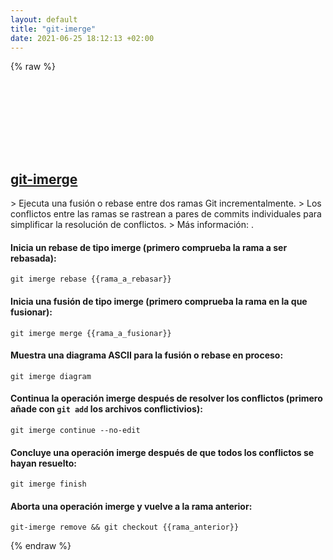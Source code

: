 ```yaml
---
layout: default
title: "git-imerge"
date: 2021-06-25 18:12:13 +02:00
---
```

{% raw %}
<h2 id="git-imerge">
  <a href="/es/common/git-imerge.html">git-imerge</a> <a href="#git-imerge"><svg class="icon">
    <use href="/assets/images/unicode_sprite.svg#link" />
  </svg></a>
</h2>
> Ejecuta una fusión o rebase entre dos ramas Git incrementalmente.
> Los conflictos entre las ramas se rastrean a pares de commits individuales para simplificar la resolución de conflictos.
> Más información: <https://github.com/mhagger/git-imerge>.

#### Inicia un rebase de tipo imerge (primero comprueba la rama a ser rebasada):
```shell
git imerge rebase {{rama_a_rebasar}}
```
#### Inicia una fusión de tipo imerge (primero comprueba la rama en la que fusionar):
```shell
git imerge merge {{rama_a_fusionar}}
```
#### Muestra una diagrama ASCII para la fusión o rebase en proceso:
```shell
git imerge diagram
```
#### Continua la operación imerge después de resolver los conflictos (primero añade con `git add` los archivos conflictivios):
```shell
git imerge continue --no-edit
```
#### Concluye una operación imerge después de que todos los conflictos se hayan resuelto:
```shell
git imerge finish
```
#### Aborta una operación imerge y vuelve a la rama anterior:
```shell
git-imerge remove && git checkout {{rama_anterior}}
```
{% endraw %}